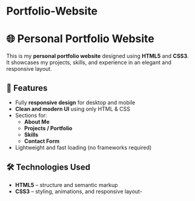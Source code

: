 # Portfolio-Website
# 🌐 Personal Portfolio Website

This is my **personal portfolio website** designed using **HTML5** and **CSS3**.  
It showcases my projects, skills, and experience in an elegant and responsive layout.

## 🎨 Features

- Fully **responsive design** for desktop and mobile
- **Clean and modern UI** using only HTML & CSS
- Sections for:
  - **About Me**
  - **Projects / Portfolio**
  - **Skills**
  - **Contact Form**
- Lightweight and fast loading (no frameworks required)

## 🛠️ Technologies Used

- **HTML5** – structure and semantic markup
- **CSS3** – styling, animations, and responsive layout- 


